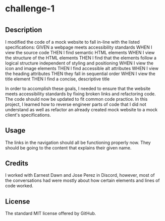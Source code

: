 # challenge-1

# <challenge-1>

## Description

I modified the code of a mock website to fall in-line with the listed specifications:
GIVEN a webpage meets accessibility standards
WHEN I view the source code
THEN I find semantic HTML elements
WHEN I view the structure of the HTML elements
THEN I find that the elements follow a logical structure independent of styling and positioning
WHEN I view the icon and image elements
THEN I find accessible alt attributes
WHEN I view the heading attributes
THEN they fall in sequential order
WHEN I view the title element
THEN I find a concise, descriptive title

In order to accomplish these goals, I needed to ensure that the website meets accessibility standards by fixing broken links
and refactoring code. The code should now be updated to fit common code practice.
In this project, I learned how to reverse engineer parts of code that I did not understand as well as refactor an already
created mock website to a mock client's specifications.

## Usage

The links in the navigation should all be functioning properly now. They should be going to the content that explains their
given name.

## Credits

I worked with Earnest Dawn and Jose Perez in Discord, however, most of the conversations had were mostly about how certain elements and lines
of code worked.

## License

The standard MIT license offered by GitHub.